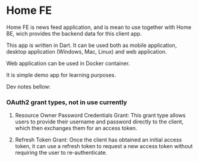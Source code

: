 # Home FE

Home FE is news feed application, and is mean to use together with Home BE, wich provides the backend data for this client app.

This app is written in Dart. It can be used both as mobile application, desktop application (Windows, Mac, Linux) and web application.

Web application can be used in Docker container.

It is simple demo app for learning purposes.

Dev notes bellow:

### OAuth2 grant types, not in use currently

1. Resource Owner Password Credentials Grant: This grant type allows users to provide their username and password directly to the client, which then exchanges them for an access token.

2. Refresh Token Grant: Once the client has obtained an initial access token, it can use a refresh token to request a new access token without requiring the user to re-authenticate.
